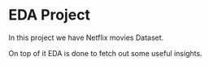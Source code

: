 # EDA Project

In this project we have Netflix movies Dataset.

On top of it EDA is done to fetch out some useful insights.
